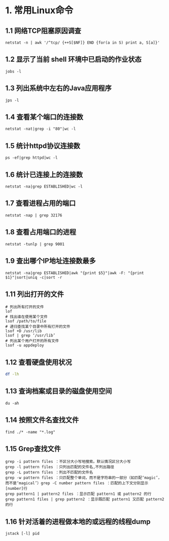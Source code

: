 # 1. 常用Linux命令

## 1.1 网络TCP阻塞原因调查

``` shell
netstat -n | awk '/^tcp/ {++S[$NF]} END {for(a in S) print a, S[a]}'
```

## 1.2  显示了当前 shell 环境中已启动的作业状态

``` shell
jobs -l
```

## 1.3  列出系统中左右的Java应用程序

``` shell
jps -l
```

## 1.4  查看某个端口的连接数

``` shell
netstat -nat|grep -i "80"|wc -l
```

## 1.5  统计httpd协议连接数

``` shell
ps -ef|grep httpd|wc -l
```

##  1.6 统计已连接上的连接数

``` shell
netstat -na|grep ESTABLISHED|wc -l
```

## 1.7 查看进程占用的端口

``` shell
netstat -nap | grep 32176
```

## 1.8 查看占用端口的进程

```shell
netstat -tunlp | grep 9001
```

## 1.9 查出哪个IP地址连接数最多

``` shell
netstat -na|grep ESTABLISHED|awk "{print $5}"|awk -F: "{print $1}"|sort|uniq -c|sort -r
```

## 1.11 列出打开的文件

 ```shell
# 列出所有打开的文件
lof
# 找出谁在使用某个文件
lsof /path/to/file
# 递归查找某个目录中所有打开的文件
lsof +D /usr/lib
lsof | grep ‘/usr/lib’
# 列出某个用户打开的所有文件
lsof -u appdeploy
 ```

## 1.12  查看硬盘使用状况

``` bash
df -lh
```

## 1.13 查询档案或目录的磁盘使用空间

``` shell
du -ah
```



## 1.14  按照文件名查找文件

```shell
find ./* -name "*.log"
```



## 1.15  Grep查找文件

``` shell
grep -i pattern files ：不区分大小写地搜索。默认情况区分大小写
grep -l pattern files ：只列出匹配的文件名,不列出路径
grep -L pattern files ：列出不匹配的文件名
grep -w pattern files ：只匹配整个单词，而不是字符串的一部分（如匹配‘magic’，而不是‘magical’）grep -C number pattern files ：匹配的上下文分别显示[number]行
grep pattern1 | pattern2 files ：显示匹配 pattern1 或 pattern2 的行
grep pattern1 files | grep pattern2 ：显示既匹配 pattern1 又匹配 pattern2 的行
```



##  1.16  针对活着的进程做本地的或远程的线程dump

``` shell
jstack [-l] pid
```



